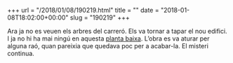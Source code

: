 +++
url = "/2018/01/08/190219.html"
title = ""
date = "2018-01-08T18:02:00+00:00"
slug = "190219"
+++

Ara ja no es veuen els arbres del carreró. Els va tornar a tapar el nou edifici. I ja no hi ha mai ningú en aquesta [planta baixa](/2017/01/08/202112.html). L’obra es va aturar per alguna raó, quan pareixia que quedava poc per a acabar-la. El misteri continua.

